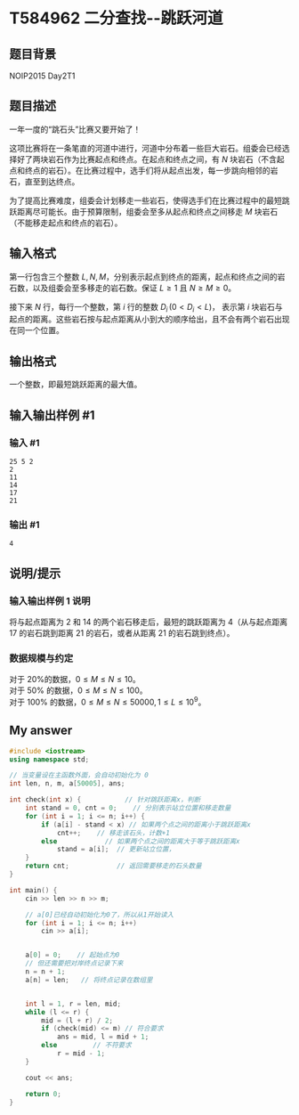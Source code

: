 # T584962 二分查找--跳跃河道

## 题目背景

NOIP2015 Day2T1

## 题目描述

一年一度的“跳石头”比赛又要开始了！

这项比赛将在一条笔直的河道中进行，河道中分布着一些巨大岩石。组委会已经选择好了两块岩石作为比赛起点和终点。在起点和终点之间，有 $N$ 块岩石（不含起点和终点的岩石）。在比赛过程中，选手们将从起点出发，每一步跳向相邻的岩石，直至到达终点。

为了提高比赛难度，组委会计划移走一些岩石，使得选手们在比赛过程中的最短跳跃距离尽可能长。由于预算限制，组委会至多从起点和终点之间移走 $M$ 块岩石（不能移走起点和终点的岩石）。

## 输入格式

第一行包含三个整数 $L,N,M$，分别表示起点到终点的距离，起点和终点之间的岩石数，以及组委会至多移走的岩石数。保证 $L \geq 1$ 且 $N \geq M \geq 0$。

接下来 $N$ 行，每行一个整数，第 $i$ 行的整数 $D_i\,( 0 < D_i < L)$， 表示第 $i$ 块岩石与起点的距离。这些岩石按与起点距离从小到大的顺序给出，且不会有两个岩石出现在同一个位置。

## 输出格式

一个整数，即最短跳跃距离的最大值。

## 输入输出样例 #1

### 输入 #1

```
25 5 2 
2
11
14
17 
21
```

### 输出 #1

```
4
```

## 说明/提示

### 输入输出样例 1 说明

将与起点距离为 $2$ 和 $14$ 的两个岩石移走后，最短的跳跃距离为 $4$（从与起点距离 $17$ 的岩石跳到距离 $21$ 的岩石，或者从距离 $21$ 的岩石跳到终点）。

### 数据规模与约定

对于 $20\%$的数据，$0 \le M \le N \le 10$。    
对于 $50\%$ 的数据，$0 \le M \le N \le 100$。  
对于 $100\%$ 的数据，$0 \le M \le N \le 50000,1 \le L 
 \le 10^9$。

## My answer

``` cpp
#include <iostream>
using namespace std;

// 当变量设在主函数外面，会自动初始化为 0
int len, n, m, a[50005], ans;

int check(int x) {           // 针对跳跃距离x，判断
	int stand = 0, cnt = 0;    // 分别表示站立位置和移走数量
	for (int i = 1; i <= n; i++) {
		if (a[i] - stand < x) // 如果两个点之间的距离小于跳跃距离x
			cnt++;    // 移走该石头，计数+1
		else            // 如果两个点之间的距离大于等于跳跃距离x
			stand = a[i];  // 更新站立位置，
	}
	return cnt;            // 返回需要移走的石头数量
}

int main() {
	cin >> len >> n >> m;

	// a[0]已经自动初始化为0了，所以从1开始读入
	for (int i = 1; i <= n; i++)
		cin >> a[i];


	a[0] = 0;    // 起始点为0
	// 但还需要把对岸终点记录下来
	n = n + 1;
	a[n] = len;   // 将终点记录在数组里


	int l = 1, r = len, mid;
	while (l <= r) {
		mid = (l + r) / 2;
		if (check(mid) <= m) // 符合要求
			ans = mid, l = mid + 1;
		else         // 不符要求
			r = mid - 1;
	}

	cout << ans;

	return 0;
}
```